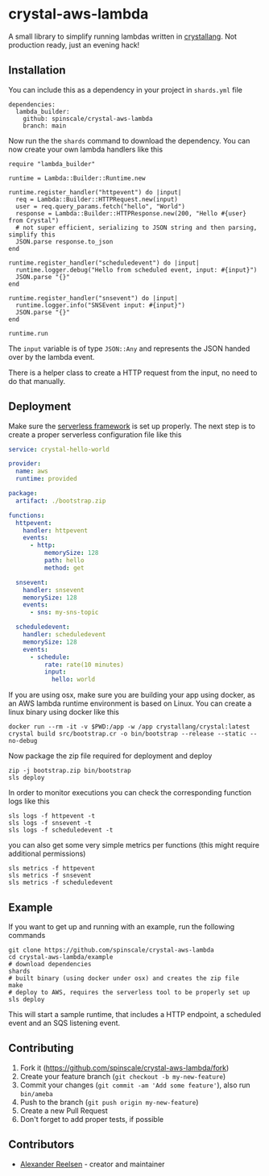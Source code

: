 # crystal-aws-lambda

A small library to simplify running lambdas written in [crystallang](https://crystal-lang.org/). Not production ready, just an evening hack!

## Installation

You can include this as a dependency in your project in `shards.yml` file

```
dependencies:
  lambda_builder:
    github: spinscale/crystal-aws-lambda
    branch: main
```

Now run the the `shards` command to download the dependency. You can now create your own lambda handlers like this


```crystal
require "lambda_builder"

runtime = Lambda::Builder::Runtime.new

runtime.register_handler("httpevent") do |input|
  req = Lambda::Builder::HTTPRequest.new(input)
  user = req.query_params.fetch("hello", "World")
  response = Lambda::Builder::HTTPResponse.new(200, "Hello #{user} from Crystal")
  # not super efficient, serializing to JSON string and then parsing, simplify this
  JSON.parse response.to_json
end

runtime.register_handler("scheduledevent") do |input|
  runtime.logger.debug("Hello from scheduled event, input: #{input}")
  JSON.parse "{}"
end

runtime.register_handler("snsevent") do |input|
  runtime.logger.info("SNSEvent input: #{input}")
  JSON.parse "{}"
end

runtime.run
```

The `input` variable is of type `JSON::Any` and represents the JSON handed over by the lambda event.

There is a helper class to create a HTTP request from the input, no need to do that manually.

## Deployment

Make sure the [serverless framework](https://serverless.com/) is set up properly. The next step is to create a proper serverless configuration file like this

```yml
service: crystal-hello-world

provider:
  name: aws
  runtime: provided

package:
  artifact: ./bootstrap.zip

functions:
  httpevent:
    handler: httpevent
    events:
      - http:
          memorySize: 128
          path: hello
          method: get

  snsevent:
    handler: snsevent
    memorySize: 128
    events:
      - sns: my-sns-topic

  scheduledevent:
    handler: scheduledevent
    memorySize: 128
    events:
      - schedule:
          rate: rate(10 minutes)
          input:
            hello: world
```

If you are using osx, make sure you are building your app using docker, as an AWS lambda runtime environment is based on Linux. You can create a linux binary using docker like this

```
docker run --rm -it -v $PWD:/app -w /app crystallang/crystal:latest crystal build src/bootstrap.cr -o bin/bootstrap --release --static --no-debug
```

Now package the zip file required for deployment and deploy

```
zip -j bootstrap.zip bin/bootstrap
sls deploy
```

In order to monitor executions you can check the corresponding function logs like this

```
sls logs -f httpevent -t
sls logs -f snsevent -t
sls logs -f scheduledevent -t
```

you can also get some very simple metrics per functions (this might require additional permissions)

```
sls metrics -f httpevent
sls metrics -f snsevent
sls metrics -f scheduledevent
```

## Example

If you want to get up and running with an example, run the following commands

```
git clone https://github.com/spinscale/crystal-aws-lambda
cd crystal-aws-lambda/example
# download dependencies
shards
# built binary (using docker under osx) and creates the zip file
make
# deploy to AWS, requires the serverless tool to be properly set up
sls deploy
```

This will start a sample runtime, that includes a HTTP endpoint, a scheduled event and an SQS listening event.


## Contributing

1. Fork it (<https://github.com/spinscale/crystal-aws-lambda/fork>)
2. Create your feature branch (`git checkout -b my-new-feature`)
3. Commit your changes (`git commit -am 'Add some feature'`), also run `bin/ameba`
4. Push to the branch (`git push origin my-new-feature`)
5. Create a new Pull Request
6. Don't forget to add proper tests, if possible

## Contributors

- [Alexander Reelsen](https://github.com/spinscale) - creator and maintainer
